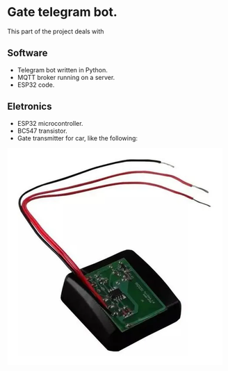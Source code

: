 # Gate telegram bot.

This part of the project deals with

## Software

- Telegram bot written in Python.
- MQTT broker running on a server.
- ESP32 code.

## Eletronics

- ESP32 microcontroller.
- BC547 transistor.
- Gate transmitter for car, like the following:

![](../assets/gate_remote.webp)
